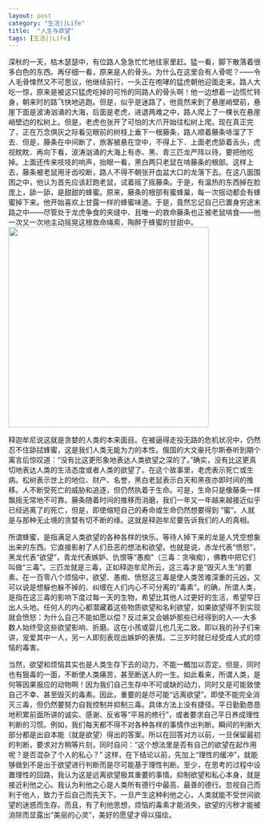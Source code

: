 ```yaml
---
layout: post
category: "生活||Life"
title:  "人生与欲望"
tags: [生活||Life] 
---
```

深秋的一天，枯木瑟瑟中，有位路人急急忙忙地往家里赶。猛一看，脚下散落着很多白色的东西。再仔细一看，原来是人的骨头。为什么在这里会有人骨呢？——令人毛骨悚然又不可思议，他继续前行，一头正在咆哮的猛虎朝他迎面走来。路人大吃一惊，原来是被这只猛虎吃掉的可怜的同路人的骨头啊！他一边想着一边慌忙转身，朝来时的路飞快地逃跑。但是，似乎是迷路了，他竟然来到了悬崖峭壁前，悬崖下面是波涛汹涌的大海，后面是老虎，进退两难之中，路人爬上了一棵长在悬崖峭壁边的松树上。但是，老虎也张开了可怕的大爪开始往松树上爬。现在真正完了，正在万念俱灰之际看见眼前的树枝上垂下一根藤条，路人顺着藤条哧溜了下去．但是，藤条在中间断了，旅客被悬在空中，不得上下．上面老虎舔着舌头，虎视眈眈．再向下看，波涛汹涌的大海上有赤、黑、青三匹龙严阵以待，要把他吃掉。上面还传来吱吱的响声，抬眼一看，黑白两只老鼠在啃藤条的根部。这样上去，藤条被老鼠用牙齿咬断，路人不得不朝张开血盆大口的龙落下去。在这八面围困之中，他认为首先应该赶跑老鼠，试着摇了摇藤条。于是，有温热的东西掉在脸庞上，舔一舔，是甜甜的蜂蜜。原来，藤条的根部有蜜蜂巢，每一次摇动都会有蜂蜜掉下来。他开始喜欢上甘露一样的蜂蜜味道。于是，竟然忘记自己已置身穷途末路之中——尽管处于龙虎争食的夹缝中、且唯一的救命藤条也正被老鼠啃食——他一次又一次地主动摇晃这根救命绳索，陶醉于蜂蜜的甘甜中。      
<img src="http://ww3.sinaimg.cn/mw690/4df62ff3gw1ev92cnhchbj20iw0gf40k.jpg" width=400px>      

释迦牟尼说这就是贪婪的人类的本来面目。在被逼得走投无路的危机状况中，仍然忍不住舔拭蜂蜜，这是我们人类无能为力的本性。俄国的大文豪托尔斯泰听到期个寓言后惊叹道：“没有比这更形象地表达人类欲望之深的了。”确实，没有比这更真切地表达人类的生活态度或者人类的欲望了。在这个故事里，老虎表示死亡或生病。松树表示世上的地位、财产、名誉，黑白老鼠表示白天和黑夜亦即时间的推移。人不断受死亡的威胁和追逐，但仍然执着于生命。可是，生命只是像藤条一样飘摇无常地不可靠。藤条随着时间的推移而消磨，我们一年又一年越来越接近似乎已经逃离了的死亡，但是，即使缩短自己的寿命或生命仍然想要得到
“蜜”。人就是与那种无止境的贪婪有切不断的缘。这就是释迦牟尼要告诉我们的人的真相。

所谓蜂蜜，是指满足人类欲望的各种各样的快乐。等待人掉下来的龙是人凭空想象出来的东西。它直接影射了人们丑恶的想法和欲望。也就是说，赤龙代表“愤怒”，黑龙代表“欲望”，青龙代表嫉妒、仇恨等“愚痴”（三毒：贪嗔痴），佛教中把它们叫做“三毒”。三匹龙就是三毒，正如释迦牟尼所云，这三毒才是“毁灭人生”的要素。在一百零八个烦恼中，欲望、愚痴、愤怒这三毒是使人类苦难深重的元凶，又可以说是想躲也躲不掉的、纠缠在人们内心不可分离的“毒素”。的确，所谓人类，是指在这三毒的影响下度过每一天的生物，希望比其他人过更好的生活，希望早日出人头地。任何人的内心都潜藏着这些物质欲望和名利欲望，如果欲望得不到实现就会愤怒：为什么自己不能如愿以偿？反过来又会嫉妒那些已经得到的人—-大多数人始终受这些欲望影响、折磨。这在小孩或婴儿也几无二致。即以我的孙子们来讲，宠爱其中一人，另一人即刻表现出嫉妒的表情。二三岁时就已经受成人式的烦恼的毒害。

当然，欲望和烦恼其实也是人类生存下去的动力，不能一概加以否定。但是，同时也有狠毒的一面，不断使人类痛苦，甚至断送人的一生。如此看来，所谓人类，是何等因果报应的动物啊！因为我们自己生存中不可或缺的动力，同时又是可能致使自己不幸、甚至毁灭的毒素。因此，重要的是尽可能“远离欲望”。即使不能完全消灭三毒，但仍然要努力自我控制并抑制三毒。具体方法上没有捷径。平日勤勤恳恳地积累前面所讲的诚实、感谢、反省等“平易的修行”，或者要求自己平日养成理性判断的习惯。例如，我们每天都不得不对各种各样的事情作出判断。瞬间的判断大部分都是出自本能（就是欲望）得出的答案。所以在回答对方以前，一旦保留最初的判断，要求对方稍等片刻，同时自问：“这个想法里是否有自己的欲望在起作用呢？是否混杂了个人的私心？”
这样，在下结论以前，先加上“理性的缓冲”，就能够做到不是出于欲望进行判断而是尽可能基于理性判断。至少，在思考的过程中设置理性的回路，我认为这是远离欲望极其重要的事情。抑制欲望和私心本身，就是接近利他之心。我认为利他之心是人类所有德行中最高、最善的德行。忽视自己而利于他人，致力于后自己而先天下。一旦产生这种利他之心，人类就能不受世间欲望的迷惑而生存。而且，有了利他思想，烦恼的毒素才能消失，欲望的污秽才能被消除而显露出“美丽的心灵”，美好的愿望才得以描绘。 

 

